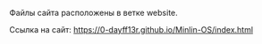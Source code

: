 Файлы сайта расположены в ветке website.

Ссылка на сайт: https://0-dayff13r.github.io/Minlin-OS/index.html
